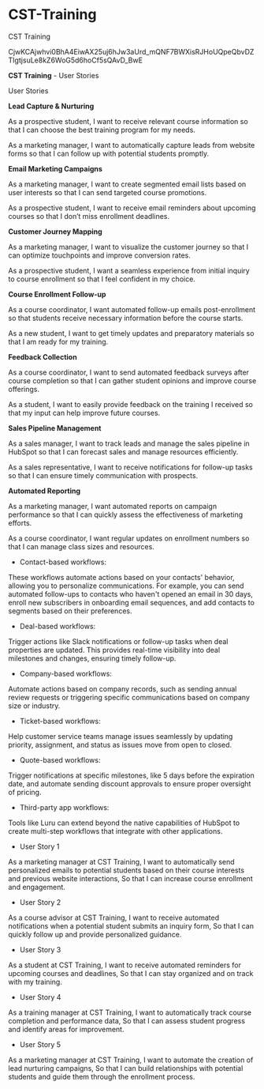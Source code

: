 # CST-Training
CST Training 

CjwKCAjwhvi0BhA4EiwAX25uj6hJw3aUrd_mQNF7BWXisRJHoUQpeQbvDZTIgtjsuLe8kZ6WoG5d6hoCf5sQAvD_BwE



**CST Training**  - User Stories

User Stories

**Lead Capture & Nurturing**

As a prospective student, 
I want to receive relevant course information 
so that I can choose the best training program for my needs.

As a marketing manager, 
I want to automatically capture leads from website forms 
so that I can follow up with potential students promptly.

**Email Marketing Campaigns**

As a marketing manager, 
I want to create segmented email lists based on user interests 
so that I can send targeted course promotions.

As a prospective student, 
I want to receive email reminders about upcoming courses 
so that I don’t miss enrollment deadlines.

**Customer Journey Mapping**

As a marketing manager, 
I want to visualize the customer journey 
so that I can optimize touchpoints and improve conversion rates.

As a prospective student, 
I want a seamless experience from initial inquiry to course enrollment 
so that I feel confident in my choice.

**Course Enrollment Follow-up**

As a course coordinator, 
I want automated follow-up emails post-enrollment 
so that students receive necessary information before the course starts.

As a new student, 
I want to get timely updates and preparatory materials 
so that I am ready for my training.

**Feedback Collection**

As a course coordinator, 
I want to send automated feedback surveys after course completion 
so that I can gather student opinions and improve course offerings.

As a student, 
I want to easily provide feedback on the training I received 
so that my input can help improve future courses.

**Sales Pipeline Management**

As a sales manager, 
I want to track leads and manage the sales pipeline in HubSpot 
so that I can forecast sales and manage resources efficiently.

As a sales representative, 
I want to receive notifications for follow-up tasks
so that I can ensure timely communication with prospects.

**Automated Reporting**

As a marketing manager, 
I want automated reports on campaign performance 
so that I can quickly assess the effectiveness of marketing efforts.

As a course coordinator, 
I want regular updates on enrollment numbers 
so that I can manage class sizes and resources.



* Contact-based workflows:

These workflows automate actions based on your contacts' behavior, allowing you to personalize communications. 
For example, you can send automated follow-ups to contacts who haven't opened an email in 30 days, 
enroll new subscribers in onboarding email sequences, and add contacts to segments based on their preferences. 

* Deal-based workflows:

Trigger actions like Slack notifications or follow-up tasks when deal properties are updated. 
This provides real-time visibility into deal milestones and changes, ensuring timely follow-up. 

* Company-based workflows:

Automate actions based on company records, such as sending annual review requests or triggering 
specific communications based on company size or industry. 

* Ticket-based workflows:

Help customer service teams manage issues seamlessly by updating priority, assignment, 
and status as issues move from open to closed. 

* Quote-based workflows: 

Trigger notifications at specific milestones, 
like 5 days before the expiration date, and automate sending discount approvals to ensure 
proper oversight of pricing. 

* Third-party app workflows: 

Tools like Luru can extend beyond the native capabilities of 
HubSpot to create multi-step workflows that integrate with other applications. 


* User Story 1

As a marketing manager at CST Training,
I want to automatically send personalized emails to potential students based on their course interests and previous website interactions,
So that I can increase course enrollment and engagement.

* User Story 2

As a course advisor at CST Training,
I want to receive automated notifications when a potential student submits an inquiry form,
So that I can quickly follow up and provide personalized guidance.

* User Story 3

As a student at CST Training,
I want to receive automated reminders for upcoming courses and deadlines,
So that I can stay organized and on track with my training.

* User Story 4

As a training manager at CST Training,
I want to automatically track course completion and performance data,
So that I can assess student progress and identify areas for improvement.

* User Story 5

As a marketing manager at CST Training,
I want to automate the creation of lead nurturing campaigns,
So that I can build relationships with potential students and 
guide them through the enrollment process.